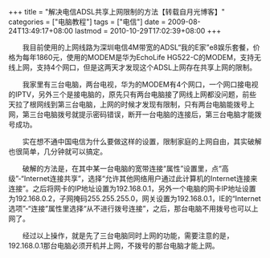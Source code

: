 +++
title = "解决电信ADSL共享上网限制的方法【转载自月光博客】"
categories = ["电脑教程"]
tags = ["电信"]
date = 2009-08-24T13:49:17+08:00
lastmod = 2010-10-29T17:02:39+08:00
+++



　　我目前使用的上网线路为深圳电信4M带宽的ADSL“我的E家”e8娱乐套餐，价格为每年1860元，使用的MODEM是华为EchoLife HG522-C的MODEM，支持无线上网，支持4个网口，但是这两天才发现这个ADSL上网存在共享上网的限制。


　　我家里有三台电脑，两台电视，华为的MODEM有4个网口，一个网口接电视的IPTV，另外三个是接电脑的，原先只有两台电脑接了网线上网都没问题，前些天拉了根网线到第三台电脑，上网的时候才发现有限制，只有两台电脑能拨号上网，第三台电脑拨号就提示密码错误，断开一台电脑的连接后，第三台电脑才能拨号成功。

　　实在想不通中国电信为什么要做这样的设置，限制家庭的上网自由，其实破解也很简单，几分钟就可以搞定。

　　破解的方法是，在其中某一台电脑的宽带连接“属性”设置里，点“高级”-“Internet连接共享”，选择“允许其他网络用户通过此计算机的Internet连接来连接”。之后将网卡的IP地址设置为192.168.0.1，另外一个电脑的网卡IP地址设置为192.168.0.2，子网掩码255.255.255.0，网关设置为192.168.0.1，IE的“Internet选项”-“连接”属性里选择“从不进行拨号连接”，之后，那台电脑不用拨号也可以上网了。

　　经过以上操作，就是先了三台电脑同时上网的功能，需要注意的是，192.168.0.1那台电脑必须开机并上网，不拨号的那台电脑才能上网。